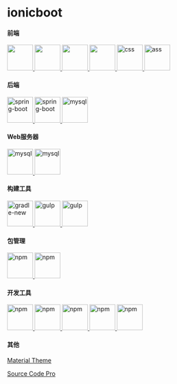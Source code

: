 # ionicboot

#### 前端
<a href="http://ionicframework.com/">
	<img src="http://svgporn.com/logos/ionic.svg" width="60" height="60"/>
</a>
<a href="https://angularjs.org/">
	<img src="http://svgporn.com/logos/angular-icon.svg" width="60" height="60"/>
</a>
<a href="https://developer.mozilla.org/zh-CN/docs/Web/JavaScript">
	<img src="http://svgporn.com/logos/javascript.svg" width="60" height="60"/>
</a>
<a href="https://developer.mozilla.org/zh-CN/docs/Web/HTML">
	<img src="http://svgporn.com/logos/html-5.svg" width="60" height="60"/>
</a>
<a href="https://developer.mozilla.org/zh-CN/docs/Web/CSS">
	<img src="http://svgporn.com/logos/css-3.svg" width="60" height="60" alt="css"/>
</a>
<a href="http://sass-lang.com/">
	<img src="http://svgporn.com/logos/sass.svg" width="60" height="60" alt="ass"/>
</a>

#### 后端
<a href="https://spring.io/">
	<img src="http://svgporn.com/logos/spring.svg" width="60" height="60" alt="spring-boot"/>
</a>
<a href="https://grails.org/">
	<img src="http://svgporn.com/logos/grails.svg" width="60" height="60" alt="spring-boot"/>
</a>
<a href="https://www.mysql.com/">
	<img src="http://svgporn.com/logos/mysql.svg" width="60" height="60" alt="mysql"/>
</a>

#### Web服务器
<a href="https://nginx.org/">
	<img src="http://svgporn.com/logos/nginx.svg" width="60" height="60" alt="mysql"/>
</a>
<a href="http://tomcat.apache.org/">
	<img src="http://svgporn.com/logos/tomcat.svg" width="60" height="60" alt="mysql"/>
</a>

#### 构建工具
<a href="https://gradle.org/">
	<img src="http://svgporn.com/logos/gradle.svg" width="60" height="60" alt="gradle-new"/>
</a>
<a href="http://gruntjs.com/">
	<img src="http://svgporn.com/logos/grunt.svg" width="60" height="60" alt="gulp"/>
</a>
<a href="http://gulpjs.com/">
	<img src="http://svgporn.com/logos/gulp.svg" width="60" height="60" alt="gulp"/>
</a>

#### 包管理
<a href="https://bower.io/">
	<img src="http://svgporn.com/logos/bower.svg" width="60" height="60" alt="npm"/>
</a>
<a href="https://www.npmjs.com/">
	<img src="http://svgporn.com/logos/npm.svg" width="60" height="60" alt="npm"/>
</a>

#### 开发工具
<a href="https://developer.apple.com/">
	<img src="https://upload.wikimedia.org/wikipedia/en/0/0c/Xcode_icon.png" width="60" height="60" alt="npm"/>
</a>
<a href="https://developer.android.com">
	<img src="https://upload.wikimedia.org/wikipedia/commons/3/34/Android_Studio_icon.svg" width="60" height="60" alt="npm"/>
</a>
<a href="https://www.jetbrains.com/idea/">
	<img src="http://svgporn.com/logos/intellij-idea.svg" width="60" height="60" alt="npm"/>
</a>
<a href="https://www.sublimetext.com/">
	<img src="https://upload.wikimedia.org/wikipedia/en/4/4c/Sublime_Text_Logo.png" width="60" height="60" alt="npm"/>
</a>
<a href="http://sdkman.io">
	<img src="http://sdkman.io/img/sdk-man-small-pattern.svg" width="60" height="60" alt="npm"/>
</a>

#### 其他
[Material Theme](http://equinsuocha.io/material-theme/)

[Source Code Pro](http://adobe-fonts.github.io/source-code-pro/)
